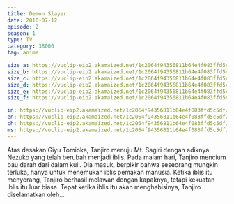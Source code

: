 ```yaml
---
title: Demon Slayer
date: 2010-07-12
episode: 2
season: 1
type: TV
category: 38000
tag: anime

size_a: https://vuclip-eip2.akamaized.net/1c2064f94356811b64e4f083ffd5c5df/vp63207_V20201001063143/hlsc_e2931_2.m3u8
size_b: https://vuclip-eip2.akamaized.net/1c2064f94356811b64e4f083ffd5c5df/vp63207_V20201001063143/hlsc_e2931_3.m3u8
size_c: https://vuclip-eip2.akamaized.net/1c2064f94356811b64e4f083ffd5c5df/vp63207_V20201001063143/hlsc_e2931_4.m3u8
size_d: https://vuclip-eip2.akamaized.net/1c2064f94356811b64e4f083ffd5c5df/vp63207_V20201001063143/hlsc_e2931_5.m3u8
size_e: https://vuclip-eip2.akamaized.net/1c2064f94356811b64e4f083ffd5c5df/vp63207_V20201001063143/hlsc_e2931_6.m3u8
size_f: https://vuclip-eip2.akamaized.net/1c2064f94356811b64e4f083ffd5c5df/vp63207_V20201001063143/hlsc_e2931_7.m3u8

in: https://vuclip-eip2.akamaized.net/1c2064f94356811b64e4f083ffd5c5df/id.vtt
en: https://vuclip-eip2.akamaized.net/1c2064f94356811b64e4f083ffd5c5df/en.vtt
ch: https://vuclip-eip2.akamaized.net/1c2064f94356811b64e4f083ffd5c5df/zh-TW.vtt
ms: https://vuclip-eip2.akamaized.net/1c2064f94356811b64e4f083ffd5c5df/ms.vtt
---
```

Atas desakan Giyu Tomioka, Tanjiro menuju Mt. Sagiri dengan adiknya Nezuko yang telah berubah menjadi iblis. Pada malam hari, Tanjiro mencium bau darah dari dalam kuil. Dia masuk, berpikir bahwa seseorang mungkin terluka, hanya untuk menemukan iblis pemakan manusia. Ketika iblis itu menyerang, Tanjiro berhasil melawan dengan kapaknya, tetapi kekuatan iblis itu luar biasa. Tepat ketika iblis itu akan menghabisinya, Tanjiro diselamatkan oleh...
